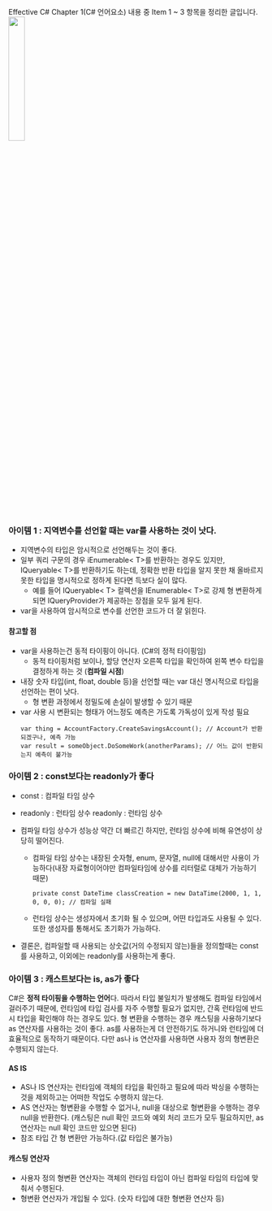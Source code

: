 <p>Effective C# Chapter 1(C# 언어요소) 내용 중 Item 1 ~ 3 항목을 정리한 글입니다.
<img height="25%" src="https://velog.velcdn.com/images/kl45678/post/3e98c70c-e754-4b1f-9dd6-4302d59e2679/image.png" width="25%" /></p>
<h3 id="아이템-1--지역변수를-선언할-때는-var를-사용하는-것이-낫다">아이템 1 : 지역변수를 선언할 때는 var를 사용하는 것이 낫다.</h3>
<ul>
<li>지역변수의 타입은 암시적으로 선언해두는 것이 좋다.</li>
<li>일부 쿼리 구문의 경우 iEnumerable&lt; T&gt;를 반환하는 경우도 있지만, IQueryable&lt; T&gt;를 반환하기도 하는데, 정확한 반환 타입을 알지 못한 채 올바르지 못한 타입을 명시적으로 정하게 된다면 득보다 실이 많다.<ul>
<li>예를 들어 IQueryable&lt; T&gt; 컬렉션을 IEnumerable&lt; T&gt;로 강제 형 변환하게 되면 IQueryProvider가 제공하는 장점을 모두 잃게 된다.</li>
</ul>
</li>
<li>var을 사용하여 암시적으로 변수를 선언한 코드가 더 잘 읽힌다.</li>
</ul>
<h4 id="참고할-점">참고할 점</h4>
<ul>
<li>var을 사용하는건 동적 타이핑이 아니다. (C#의 정적 타이핑임)<ul>
<li>동적 타이핑처럼 보이나, 할당 연산자 오른쪽 타입을 확인하여 왼쪽 변수 타입을 결정하게 하는 것 (<strong>컴파일 시점</strong>)</li>
</ul>
</li>
<li>내장 숫자 타입(int, float, double 등)을 선언할 때는 var 대신 명시적으로 타입을 선언하는 편이 낫다.<ul>
<li>형 변환 과정에서 정밀도에 손실이 발생할 수 있기 때문</li>
</ul>
</li>
<li>var 사용 시 변환되는 형태가 어느정도 예측은 가도록 가독성이 있게 작성 필요<pre><code>var thing = AccountFactory.CreateSavingsAccount(); // Account가 반환되겠구나, 예측 가능
var result = someObject.DoSomeWork(anotherParams); // 어느 값이 반환되는지 예측이 불가능</code></pre></li>
</ul>
<h3 id="아이템-2--const보다는-readonly가-좋다">아이템 2 : const보다는 readonly가 좋다</h3>
<ul>
<li><p>const : 컴파일 타임 상수</p>
</li>
<li><p>readonly : 런타임 상수 readonly : 런타임 상수</p>
</li>
<li><p>컴파일 타임 상수가 성능상 약간 더 빠르긴 하지만, 런타임 상수에 비해 유연성이 상당히 떨어진다.</p>
<ul>
<li>컴파일 타임 상수는 내장된 숫자형, enum, 문자열, null에 대해서만 사용이 가능하다(내장 자료형이어야만 컴파일타임에 상수를 리터럴로 대체가 가능하기 때문)<pre><code>private const DateTime classCreation = new DataTime(2000, 1, 1, 0, 0, 0); // 컴파일 실패</code></pre></li>
<li>런타임 상수는 생성자에서 초기화 될 수 있으며, 어떤 타입과도 사용될 수 있다. 또한 생성자를 통해서도 초기화가 가능하다.</li>
</ul>
</li>
<li><p>결론은, 컴파일할 때 사용되는 상숫값(거의 수정되지 않는)들을 정의할때는 const를 사용하고, 이외에는 readonly를 사용하는게 좋다.</p>
</li>
</ul>
<h3 id="아이템-3--캐스트보다는-is-as가-좋다">아이템 3 : 캐스트보다는 is, as가 좋다</h3>
<p>C#은 <strong>정적 타이핑을 수행하는 언어</strong>다. 따라서 타입 불일치가 발생해도 컴파일 타임에서 걸러주기 때문에, 런타임에 타입 검사를 자주 수행할 필요가 없지만, 간혹 런타임에 반드시 타입을 확인해야 하는 경우도 있다.
형 변환을 수행하는 경우 캐스팅을 사용하기보다 as 연산자를 사용하는 것이 좋다. as를 사용하는게 더 안전하기도 하거니와 런타임에 더 효율적으로 동작하기 때문이다. 다만 as나 is 연산자를 사용하면 사용자 정의 형변환은 수행되지 않는다.</p>
<h4 id="as-is">AS IS</h4>
<ul>
<li>AS나 IS 연산자는 런타임에 객체의 타입을 확인하고 필요에 따라 박싱을 수행하는 것을 제외하고는 어떠한 작업도 수행하지 않는다.</li>
<li>AS 연산자는 형변환을 수행할 수 없거나, null을 대상으로 형변환을 수행하는 경우 null을 반환한다. (캐스팅은 null 확인 코드와 예외 처리 코드가 모두 필요하지만, as 연산자는 null 확인 코드만 있으면 된다)</li>
<li>참조 타입 간 형 변환만 가능하다.(값 타입은 불가능)</li>
</ul>
<h4 id="캐스팅-연산자">캐스팅 연산자</h4>
<ul>
<li>사용자 정의 형변환 연산자는 객체의 런타임 타입이 아닌 컴파일 타임의 타입에 맞춰서 수행된다. </li>
<li>형변환 연산자가 개입될 수 있다. (숫자 타입에 대한 형변환 연산자 등)</li>
</ul>